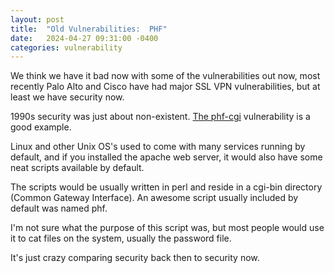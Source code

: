 ```yaml
---
layout: post
title:  "Old Vulnerabilities:  PHF"
date:   2024-04-27 09:31:00 -0400
categories: vulnerability
---
```


We think we have it bad now with some of the vulnerabilities out now, most recently Palo Alto and Cisco have had major SSL VPN vulnerabilities, but at least we have security now.

1990s security was just about non-existent.  [The phf-cgi](https://insecure.org/sploits/phf-cgi.html) vulnerability is a good example.

Linux and other Unix OS's used to come with many services running by default, and if you installed the apache web server, it would also have some neat scripts available by default.

The scripts would be usually written in perl and reside in a cgi-bin directory (Common Gateway Interface).  An awesome script usually included by default was named phf.

I'm not sure what the purpose of this script was, but most people would use it to cat files on the system, usually the password file.

It's just crazy comparing security back then to security now.